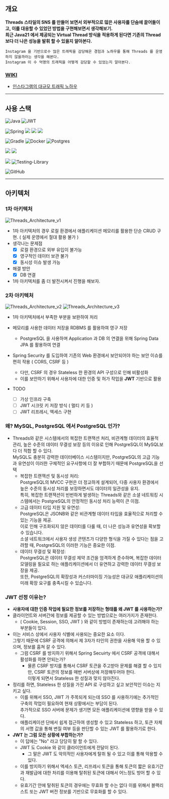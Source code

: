

## 개요
**Threads 스타일의 SNS 를 만들어 보면서 외부적으로 많은 사용자를 단숨에 끌어들이고, 이를 대응할 수 있었던 방법을 구현해보면서 생각해보기.**
<br>**최근 Java21 에서 제공되는 Virtual Thread 방식을 적용하게 된다면 기존의 Thread 보다 더 나은 성능을 발휘 할 수 있을지 알아본다.**
```
Instagram 을 기반으로수 많은 트래픽을 감당해온 경험과 노하우를 통해 Threads 를 운영하지 않을까라는 생각을 해본다.
Instagram 이 수 억명의 트래픽을 어떻게 감당할 수 있었는지 알아본다.
```
### [WIKI](https://github.com/IMWoo94/Threads-SNS/wiki)
* [인스타그램의 대규모 트래픽 노하우](https://github.com/IMWoo94/Threads-SNS/wiki/Instagram-%EC%9D%B4-%EC%88%98%EC%96%B5%EB%AA%85%EC%9D%98-%EC%9C%A0%EC%A0%80%EB%A5%BC-%EA%B0%90%EB%8B%B9%ED%95%9C-%EB%B0%A9%EB%B2%95)

***

## 사용 스택

![Java](https://img.shields.io/badge/Java21-%23ED8B00.svg?style=for-the-badge&logo=openjdk&logoColor=white)
![JWT](https://img.shields.io/badge/JWT-black?style=for-the-badge&logo=JSON%20web%20tokens)

![Spring](https://img.shields.io/badge/Spring6.1.x-%236DB33F.svg?style=for-the-badge&logo=spring&logoColor=white)
<img src="https://img.shields.io/badge/Spring Boot3.3.x-6DB33F?style=for-the-badge&logo=Spring Boot&logoColor=white">
<img src="https://img.shields.io/badge/Spring Data JPA-FF3621?style=for-the-badge&logo=databricks&logoColor=white">
<img src="https://img.shields.io/badge/Spring Security6.3.x-6DB33F?style=for-the-badge&logo=springsecurity&logoColor=white">

![Gradle](https://img.shields.io/badge/Gradle-02303A.svg?style=for-the-badge&logo=Gradle&logoColor=white)
![Docker](https://img.shields.io/badge/docker-%230db7ed.svg?style=for-the-badge&logo=docker&logoColor=white)
![Postgres](https://img.shields.io/badge/postgres-%23316192.svg?style=for-the-badge&logo=postgresql&logoColor=white)

<img src="https://img.shields.io/badge/Swagger-85EA2D?style=for-the-badge&logo=swagger&logoColor=white"> <img src="https://img.shields.io/badge/Springdoc-4285F4?style=for-the-badge&logo=googledocs&logoColor=white">

<img src="https://img.shields.io/badge/JUnit5-25A162?style=for-the-badge&logo=junit5&logoColor=white"> ![Testing-Library](https://img.shields.io/badge/-Mockito-%23E33332?style=for-the-badge&logo=testing-library&logoColor=white)

![GitHub](https://img.shields.io/badge/github-%23121011.svg?style=for-the-badge&logo=github&logoColor=white)

***
## 아키텍처
### 1차 아키텍처
![Threads_Architecture_v1](https://github.com/user-attachments/assets/03d750fe-665d-42f6-8f97-372311bfa69a)

- 1차 아키텍처의 경우 로컬 환경에서 애플리케이션 메모리를 활용한 단순 CRUD 구현. ( 실제 운영에서 절대 활용 불가 )
- 생각나는 문제점
  - [x] 로컬 환경으로 외부 유입이 불가능
  - [x] 영구적인 데이터 보관 불가
  - [x] 동시성 이슈 발생 가능
- 해결 방안
  - [x] DB 연결

- 1차 아키텍처를 좀 더 발전시켜서 진행을 해보자.

### 2차 아키텍처
![Threads_Architecture_v2](https://github.com/user-attachments/assets/39f76d65-b557-4627-b640-b285d58810d2)
![Threads_Architecture_v3](https://github.com/user-attachments/assets/e35bef2e-a9cc-4a1a-a93c-050e3f4ca172)


- 1차 아키텍처에서 부족한 부분을 보완하여 처리
- 메모리를 사용한 데이터 저장을 RDBMS 를 활용하여 영구 저장
  - PostgreSQL 을 사용하며 Application 과 DB 의 연결을 위해 Spring Data JPA 를 활용하여 연결
- Spring Security 를 도입하여 기존의 Web 환경에서 보안되어야 하는 보안 이슈를 편히 작용 ( CORS, CSRF 등 )
  - 다만, CSRF 의 경우 Stateless 한 환경의 API 구성으로 인해 비활성화
  - 이를 보안하기 위해서 사용자에 대한 인증 및 허가 작업을 <b>JWT</b> 기반으로 활용

- TODO
  - [ ] 가상 인프라 구축
  - [ ] JWT 시크릿 키 저장 방식 ( 멀티 키 등 )
  - [ ] JWT 리프레시, 액세스 구현

### 왜? MySQL, PostgreSQL 에서 PostgreSQL 인가?
- Threads와 같은 시스템에서의 복잡한 트랜잭션 처리, 비관계형 데이터의 효율적 관리, 높은 수준의 데이터 무결성 보장 등의 이유로 인해 PostgreSQL이 MySQL보다 더 적합 할 수 있다.<br> MySQL도 충분히 강력한 데이터베이스 시스템이지만, PostgreSQL의 고급 기능과 유연성이 이러한 구체적인 요구사항에 더 잘 부합하기 때문에 PostgreSQL을 선택
  - 복잡한 트랜잭션 및 동시성 처리: <br>PostgreSQL의 MVCC 구현은 더 정교하게 설계되어, 다중 사용자 환경에서 높은 수준의 동시성 처리를 보장하면서도 데이터의 일관성을 유지. <br>특히, 복잡한 트랜잭션이 빈번하게 발생하는 Threads와 같은 소셜 네트워킹 시스템에서는 PostgreSQL의 안정적인 동시성 처리 능력이 큰 이점.
  - 고급 데이터 타입 지원 및 유연성: <br>PostgreSQL은 JSONB와 같은 비관계형 데이터 타입을 효율적으로 처리할 수 있는 기능을 제공.<br> 이로 인해 구조화되지 않은 데이터를 다룰 때, 더 나은 성능과 유연성을 확보할 수 있습니다. <br>소셜 네트워크에서 사용자 생성 콘텐츠가 다양한 형식을 가질 수 있다는 점을 고려할 때, PostgreSQL의 이러한 기능은 중요한 이점.
  - 데이터 무결성 및 확장성: <br>PostgreSQL은 데이터 무결성 제약 조건을 엄격하게 준수하며, 복잡한 데이터 모델링을 필요로 하는 애플리케이션에서 더 유연하고 강력한 데이터 무결성 보장을 제공. <br>또한, PostgreSQL의 확장성과 커스터마이징 가능성은 대규모 애플리케이션의 미래 확장 요구를 충족시킬 수 있습니다.

### JWT 선정 이유는?
- <b>사용자에 대한 인증 작업에 필요한 정보를 저장하는 형태를 왜 JWT 를 사용하는가?</b>
- 클라이언트와 서버간에 정보를 제공할 수 있는 방법으로는 여러가지가 존재한다. 
  - ( Cookie, Session, SSO, JWT ) 와 같이 방법이 존재하는데 고려해야 하는 부분들이 있다.
- 이는 서비스 상에서 사용자 식별에 사용되는 중요한 요소 이다. <br> 그렇기 때문에 CSRF 공격에 의해서 제 3자가 타인의 권한을 사용해 악용 할 수 있으며, 정보를 훔쳐 갈 수 있다.
  - 그럼 CSRF 를 방지하기 위해서 Spring Secuirty 에서 CSRF 공격에 대해서 활성화를 하면 안되는가?
    - 물론 CSRF 방지를 통해서 CSRF 토큰을 주고받아 문제를 해결 할 수 있지만, CSRF 토큰의 정보를 매번 서버상에 저장해두어야 한다. <br>이렇게 되면서 Stateless 한 성질과 맞지 않아진다.
- 정리를 하면, Stateless 한 성질을 가진 API 로 구성하고 싶고 보안적인 이슈는 지키고 싶다.
  - 이를 위해서 SSO, JWT 가 주목되게 되는데 SSO 를 사용하기에는 추가적인 구축의 작업이 필요하여 현재 상황에서는 부담이 된다. <br>추가적으로 SSO 서버에 문제가 생기면 모든 애플리케이션에 영향을 받을 수 있다.
  - 애플리케이션 단에서 쉽게 접근하여 생성할 수 있고 Stateless 하고, 토큰 자체의 서명 값을 통해 변질 여부 등을 판단할 수 있는 JWT 를 활용하기로 한다.
- <b>JWT 는 그럼 모든 상황에 부합하는가?</b>
  - 이 답에는 "No" 라고 당당히 말 할 수 있다.
  - JWT 도 Cookie 와 같이 클라이언트에게 전달이 된다.
    - 그 말은 JWT 도 악의적인 사용자에게 탈취 될 수 있고 이를 통해 악용할 수 있다.
  - 이를 방지하기 위해서 엑세스 토큰, 리프레시 토큰을 통해 토큰의 짧은 유효기간과 재발급에 대한 처리를 이용해 탈취된 토큰에 대해서 어느정도 방어 할 수 있다.
  - 유효기간 안에 탈취된 토큰의 경우에는 무효화 할 수는 없다 이를 위해서 블랙리스트 또는 JWT 버전 정보를 기반으로 무효화를 할 수 있다.
